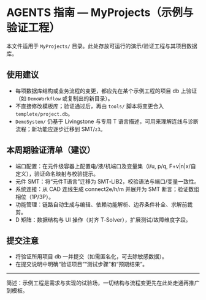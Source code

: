 # AGENTS 指南 — MyProjects（示例与验证工程）

本文件适用于 `MyProjects/` 目录。此处存放可运行的演示/验证工程与其项目数据库。

## 使用建议
- 每项数据库结构或业务流程的变更，都应先在某个示例工程的项目 db 上验证（如 `DemoWorkflow` 或复制出的新目录）。
- 不直接修改模板库；验证通过后，再由 `tools/` 脚本将变更合入 `templete/project.db`。
- `DemoSystem/` 仍基于 Livingstone 与专用 T 语言描述，可用来理解连线与诊断流程；新功能应逐步迁移到 SMT/`z3`。

## 本周期验证清单（建议）
- 端口配置：在元件级容器上配置电/液/机端口及变量集（i/u, p/q, F+v|n|x/自定义），验证命名映射与校验提示。
- 元件 SMT：将“元件T语言”迁移为 SMT‑LIB2，校验语法与端口/变量一致性。
- 系统连接：从 CAD 连线生成 connect2e/h/m 并展开为 SMT 断言；验证数组相位（1P/3P）。
- 功能管理：链路自动生成与编辑、依赖功能解析、边界条件补全、求解前裁剪。
- D 矩阵：数据结构与 UI 操作（对齐 T‑Solver），扩展测试/故障维度字段。

## 提交注意
- 将验证所用项目 db 一并提交（如需匿名化，可去除敏感数据）。
- 在提交说明中明确“验证项目”“测试步骤”和“预期结果”。

---
简述：示例工程是需求与实现的试验场，一切结构与流程变更先在此处走通再推广到模板。

